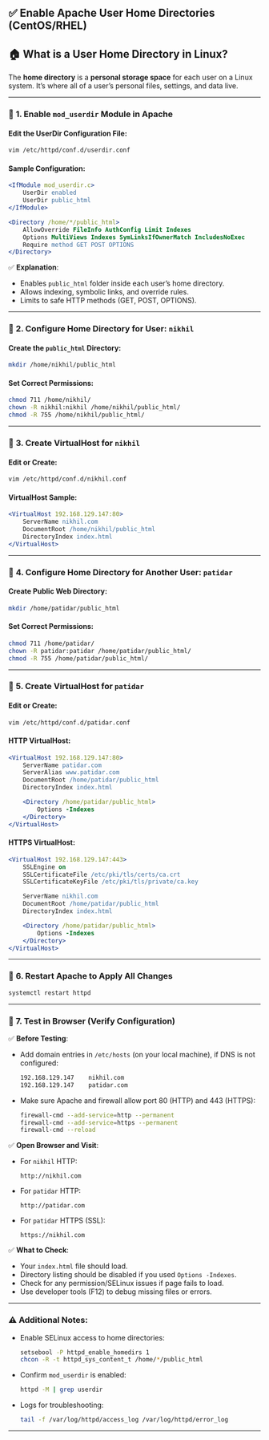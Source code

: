 
## ✅ **Enable Apache User Home Directories (CentOS/RHEL)**

## 🏠 What is a **User Home Directory** in Linux?

The **home directory** is a **personal storage space** for each user on a Linux system. It’s where all of a user’s personal files, settings, and data live.

---


### 🔹 **1. Enable `mod_userdir` Module in Apache**

#### Edit the UserDir Configuration File:
```bash
vim /etc/httpd/conf.d/userdir.conf
```

#### Sample Configuration:
```apache
<IfModule mod_userdir.c>
    UserDir enabled
    UserDir public_html
</IfModule>

<Directory /home/*/public_html>
    AllowOverride FileInfo AuthConfig Limit Indexes
    Options MultiViews Indexes SymLinksIfOwnerMatch IncludesNoExec
    Require method GET POST OPTIONS
</Directory>
```

✅ **Explanation**:
- Enables `public_html` folder inside each user’s home directory.
- Allows indexing, symbolic links, and override rules.
- Limits to safe HTTP methods (GET, POST, OPTIONS).

---

### 🔹 **2. Configure Home Directory for User: `nikhil`**

#### Create the `public_html` Directory:
```bash
mkdir /home/nikhil/public_html
```

#### Set Correct Permissions:
```bash
chmod 711 /home/nikhil/
chown -R nikhil:nikhil /home/nikhil/public_html/
chmod -R 755 /home/nikhil/public_html/
```

---

### 🔹 **3. Create VirtualHost for `nikhil`**

#### Edit or Create:
```bash
vim /etc/httpd/conf.d/nikhil.conf
```

#### VirtualHost Sample:
```apache
<VirtualHost 192.168.129.147:80>
    ServerName nikhil.com
    DocumentRoot /home/nikhil/public_html
    DirectoryIndex index.html
</VirtualHost>
```

---

### 🔹 **4. Configure Home Directory for Another User: `patidar`**

#### Create Public Web Directory:
```bash
mkdir /home/patidar/public_html
```

#### Set Correct Permissions:
```bash
chmod 711 /home/patidar/
chown -R patidar:patidar /home/patidar/public_html/
chmod -R 755 /home/patidar/public_html/
```

---

### 🔹 **5. Create VirtualHost for `patidar`**

#### Edit or Create:
```bash
vim /etc/httpd/conf.d/patidar.conf
```

#### HTTP VirtualHost:
```apache
<VirtualHost 192.168.129.147:80>
    ServerName patidar.com
    ServerAlias www.patidar.com
    DocumentRoot /home/patidar/public_html
    DirectoryIndex index.html

    <Directory /home/patidar/public_html>
        Options -Indexes
    </Directory>
</VirtualHost>
```

#### HTTPS VirtualHost:
```apache
<VirtualHost 192.168.129.147:443>
    SSLEngine on
    SSLCertificateFile /etc/pki/tls/certs/ca.crt
    SSLCertificateKeyFile /etc/pki/tls/private/ca.key

    ServerName nikhil.com
    DocumentRoot /home/patidar/public_html
    DirectoryIndex index.html

    <Directory /home/patidar/public_html>
        Options -Indexes
    </Directory>
</VirtualHost>
```

---

### 🔹 **6. Restart Apache to Apply All Changes**
```bash
systemctl restart httpd
```

---

### 🔹 **7. Test in Browser (Verify Configuration)**

✅ **Before Testing**:
- Add domain entries in `/etc/hosts` (on your local machine), if DNS is not configured:
  ```bash
  192.168.129.147    nikhil.com
  192.168.129.147    patidar.com
  ```
- Make sure Apache and firewall allow port 80 (HTTP) and 443 (HTTPS):
  ```bash
  firewall-cmd --add-service=http --permanent
  firewall-cmd --add-service=https --permanent
  firewall-cmd --reload
  ```

✅ **Open Browser and Visit**:

- For `nikhil` HTTP:
  ```
  http://nikhil.com
  ```

- For `patidar` HTTP:
  ```
  http://patidar.com
  ```

- For `patidar` HTTPS (SSL):
  ```
  https://nikhil.com
  ```

✅ **What to Check**:
- Your `index.html` file should load.
- Directory listing should be disabled if you used `Options -Indexes`.
- Check for any permission/SELinux issues if page fails to load.
- Use developer tools (F12) to debug missing files or errors.

---

### ⚠️ Additional Notes:

- Enable SELinux access to home directories:
  ```bash
  setsebool -P httpd_enable_homedirs 1
  chcon -R -t httpd_sys_content_t /home/*/public_html
  ```

- Confirm `mod_userdir` is enabled:
  ```bash
  httpd -M | grep userdir
  ```

- Logs for troubleshooting:
  ```bash
  tail -f /var/log/httpd/access_log /var/log/httpd/error_log
  ```

---
